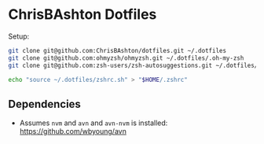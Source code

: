 # ChrisBAshton Dotfiles

Setup:

```sh
git clone git@github.com:ChrisBAshton/dotfiles.git ~/.dotfiles
git clone git@github.com:ohmyzsh/ohmyzsh.git ~/.dotfiles/.oh-my-zsh
git clone git@github.com:zsh-users/zsh-autosuggestions.git ~/.dotfiles/.oh-my-zsh/custom/plugins/zsh-autosuggestions

echo "source ~/.dotfiles/zshrc.sh" > "$HOME/.zshrc"
```

## Dependencies

- Assumes `nvm` and `avn` and `avn-nvm` is installed: https://github.com/wbyoung/avn
